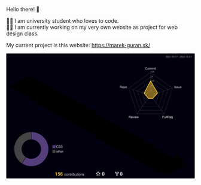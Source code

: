 Hello there! 👋

👨‍🎓 I am university student who loves to code.\
👩‍💻 I am currently working on my very own website as project for web design class.

My current project is this website: https://marek-guran.sk/


![](./profile-3d-contrib/profile-night-rainbow.svg)
